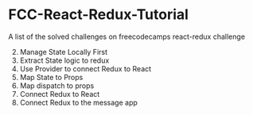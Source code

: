 # FCC-React-Redux-Tutorial
A list of the solved challenges on freecodecamps react-redux challenge

2. Manage State Locally First
3. Extract State logic to redux
4. Use Provider to connect Redux to React
5. Map State to Props
6. Map dispatch to props
7. Connect Redux to React
8. Connect Redux to the message app